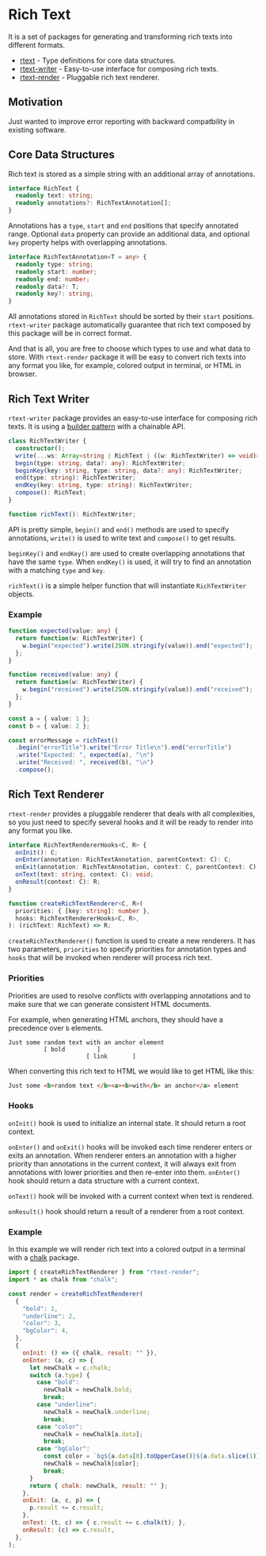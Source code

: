 # Rich Text

It is a set of packages for generating and transforming rich texts into different formats.

- [rtext](https://www.npmjs.com/package/rtext) - Type definitions for core data structures.
- [rtext-writer](https://www.npmjs.com/package/rtext-writer) - Easy-to-use interface for composing rich texts.
- [rtext-render](https://www.npmjs.com/package/rtext-render) - Pluggable rich text renderer.

## Motivation

Just wanted to improve error reporting with backward compatbility in existing software.

## Core Data Structures

Rich text is stored as a simple string with an additional array of annotations.

```ts
interface RichText {
  readonly text: string;
  readonly annotations?: RichTextAnnotation[];
}
```

Annotations has a `type`, `start` and `end` positions that specify annotated range. Optional `data` property can
provide an additional data, and optional `key` property helps with overlapping annotations.

```ts
interface RichTextAnnotation<T = any> {
  readonly type: string;
  readonly start: number;
  readonly end: number;
  readonly data?: T;
  readonly key?: string;
}
```

All annotations stored in `RichText` should be sorted by their `start` positions. `rtext-writer` package
automatically guarantee that rich text composed by this package will be in correct format.

And that is all, you are free to choose which types to use and what data to store. With `rtext-render` package it will
be easy to convert rich texts into any format you like, for example, colored output in terminal, or HTML in browser.

## Rich Text Writer

`rtext-writer` package provides an easy-to-use interface for composing rich texts. It is using a
[builder pattern](https://en.wikipedia.org/wiki/Builder_pattern) with a chainable API.

```ts
class RichTextWriter {
  constructor();
  write(...ws: Array<string | RichText | ((w: RichTextWriter) => void)>): RichTextWriter;
  begin(type: string, data?: any): RichTextWriter;
  beginKey(key: string, type: string, data?: any): RichTextWriter;
  end(type: string): RichTextWriter;
  endKey(key: string, type: string): RichTextWriter;
  compose(): RichText;
}

function richText(): RichTextWriter;
```

API is pretty simple, `begin()` and `end()` methods are used to specify annotations, `write()` is used to write text and
`compose()` to get results.

`beginKey()` and `endKey()` are used to create overlapping annotations that have the same `type`. When `endKey()` is
used, it will try to find an annotation with a matching `type` and `key`.

`richText()` is a simple helper function that will instantiate `RichTextWriter` objects.

### Example

```ts
function expected(value: any) {
  return function(w: RichTextWriter) {
    w.begin("expected").write(JSON.stringify(value)).end("expected");
  };
}

function received(value: any) {
  return function(w: RichTextWriter) {
    w.begin("received").write(JSON.stringify(value)).end("received");
  };
}

const a = { value: 1 };
const b = { value: 2 };

const errorMessage = richText()
  .begin("errorTitle").write("Error Title\n").end("errorTitle")
  .write("Expected: ", expected(a), "\n")
  .write("Received: ", received(b), "\n")
  .compose();
```

## Rich Text Renderer

`rtext-render` provides a pluggable renderer that deals with all complexities, so you just need to specify several hooks
and it will be ready to render into any format you like.

```ts
interface RichTextRendererHooks<C, R> {
  onInit(): C;
  onEnter(annotation: RichTextAnnotation, parentContext: C): C;
  onExit(annotation: RichTextAnnotation, context: C, parentContext: C): void;
  onText(text: string, context: C): void;
  onResult(context: C): R;
}

function createRichTextRenderer<C, R>(
  priorities: { [key: string]: number },
  hooks: RichTextRendererHooks<C, R>,
): (richText: RichText) => R;
```

`createRichTextRenderer()` function is used to create a new renderers. It has two parameters, `priorities` to specify
priorities for annotation types and `hooks` that will be invoked when renderer will process rich text.

### Priorities

Priorities are used to resolve conflicts with overlapping annotations and to make sure that we can generate consistent
HTML documents.

For example, when generating HTML anchors, they should have a precedence over `b` elements.

```
Just some random text with an anchor element
          [ bold         ]
                      [ link       ]
```

When converting this rich text to HTML we would like to get HTML like this:

```html
Just some <b>random text </b><a><b>with</b> an anchor</a> element
```

### Hooks

`onInit()` hook is used to initialize an internal state. It should return a root context.

`onEnter()` and `onExit()` hooks will be invoked each time renderer enters or exits an annotation. When renderer enters
an annotation with a higher priority than annotations in the current context, it will always exit from annotations with
lower priorities and then re-enter into them. `onEnter()` hook should return a data structure with a current context.

`onText()` hook will be invoked with a current context when text is rendered.

`onResult()` hook should return a result of a renderer from a root context.

### Example

In this example we will render rich text into a colored output in a terminal with a
[chalk](https://www.npmjs.com/package/chalk) package.

```js
import { createRichTextRenderer } from "rtext-render";
import * as chalk from "chalk";

const render = createRichTextRenderer(
  {
    "bold": 1,
    "underline": 2,
    "color": 3,
    "bgColor": 4,
  },
  {
    onInit: () => ({ chalk, result: "" }),
    onEnter: (a, c) => {
      let newChalk = c.chalk;
      switch (a.type) {
        case "bold":
          newChalk = newChalk.bold;
          break;
        case "underline":
          newChalk = newChalk.underline;
          break;
        case "color":
          newChalk = newChalk[a.data];
          break;
        case "bgColor":
          const color = `bg${a.data[0].toUpperCase()}${a.data.slice(1)}`;
          newChalk = newChalk[color];
          break;
      }
      return { chalk: newChalk, result: "" };
    },
    onExit: (a, c, p) => {
      p.result += c.result;
    },
    onText: (t, c) => { c.result += c.chalk(t); },
    onResult: (c) => c.result,
  },
);
```
